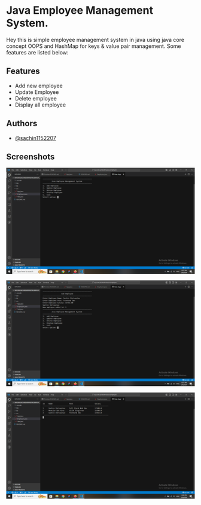 
# Java Employee Management System.

Hey this is simple employee management system in java using java core concept OOPS and HashMap for keys & value pair management. Some features are listed below:



## Features

- Add new employee
- Update Employee
- Delete employee
- Display all employee
## Authors

- [@sachin1152207](https://www.github.com/sachin1152207)


## Screenshots

![App Screenshot](https://raw.githubusercontent.com/sachin1152207/java-employee-management-system/main/Screenshot%20(15).png)

![App Screenshot](https://raw.githubusercontent.com/sachin1152207/java-employee-management-system/main/Screenshot%20(16).png)

![App Screenshot](https://raw.githubusercontent.com/sachin1152207/java-employee-management-system/main/Screenshot%20(17).png)